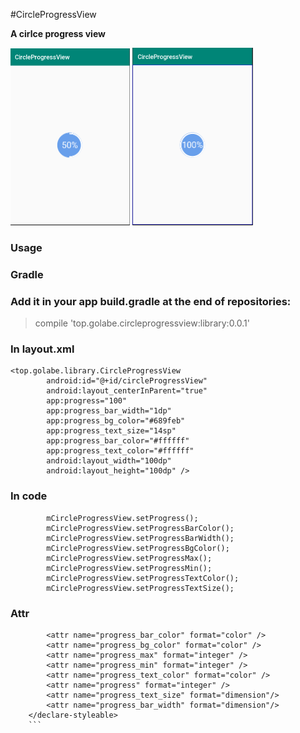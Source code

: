 #CircleProgressView


**A cirlce progress  view** 

<img src="https://github.com/Golabe/CircleProgressView/blob/master/image/1.PNG?raw=true" style="zoom:50%" />
<img src="https://github.com/Golabe/CircleProgressView/blob/master/image/2.PNG?raw=true" style="zoom:50%" />

### Usage
### Gradle
### Add it in your app build.gradle at the end of repositories:

> compile 'top.golabe.circleprogressview:library:0.0.1'


### In layout.xml
```
<top.golabe.library.CircleProgressView
        android:id="@+id/circleProgressView"
        android:layout_centerInParent="true"
        app:progress="100"
        app:progress_bar_width="1dp"
        app:progress_bg_color="#689feb"
        app:progress_text_size="14sp"
        app:progress_bar_color="#ffffff"
        app:progress_text_color="#ffffff"
        android:layout_width="100dp"
        android:layout_height="100dp" />
```
### In code

```
        mCircleProgressView.setProgress();
        mCircleProgressView.setProgressBarColor();
        mCircleProgressView.setProgressBarWidth();
        mCircleProgressView.setProgressBgColor();
        mCircleProgressView.setProgressMax();
        mCircleProgressView.setProgressMin();
        mCircleProgressView.setProgressTextColor();
        mCircleProgressView.setProgressTextSize();
```

### Attr

``` <declare-styleable name="CircleProgressView">
        <attr name="progress_bar_color" format="color" />
        <attr name="progress_bg_color" format="color" />
        <attr name="progress_max" format="integer" />
        <attr name="progress_min" format="integer" />
        <attr name="progress_text_color" format="color" />
        <attr name="progress" format="integer" />
        <attr name="progress_text_size" format="dimension"/>
        <attr name="progress_bar_width" format="dimension"/>
    </declare-styleable>
    ```